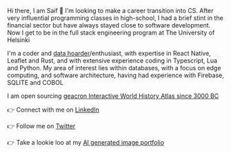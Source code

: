 Hi there, I am Saif 👋  I'm looking to make a career transition into CS. After very influential programming classes in high-school, I had a brief stint in the financial sector but have always stayed close to software development. Now I get to be in the full stack engineering program at The University of Helsinki 

I'm a coder and [data hoarder](https://www.reddit.com/r/DataHoarder)/enthusiast, with expertise in React Native, Leaflet and Rust, and with extensive experience coding in Typescript, Lua and Python. My area of interest lies within databases, with a focus on edge computing, and software architecture, having had experience with Firebase, SQLITE and COBOL

I am open sourcing [geacron Interactive World History Atlas since 3000 BC](http://geacron.com)

👉 Connect with me on [LinkedIn](https://www.linkedin.com/in/saif-khayoon-12b53569/)

👉 Follow me on [Twitter](https://twitter.com/saifkhay)

👉 Take a lookie loo at my [AI generated image portfolio](https://creator.nightcafe.studio/u/SpacePatrice)
